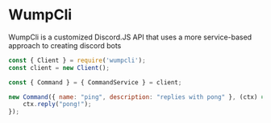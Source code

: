 # WumpCli
WumpCli is a customized Discord.JS API that uses a more service-based approach to creating discord bots
```js
const { Client } = require('wumpcli');
const client = new Client();

const { Command } = { CommandService } = client;

new Command({ name: "ping", description: "replies with pong" }, (ctx) => {
    ctx.reply("pong!");
});
```
